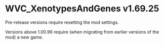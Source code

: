 # WVC_XenotypesAndGenes v1.69.25
 
Pre-release versions require resetting the mod settings.

Versions above 1.00.96 require (when migrating from earlier versions of the mod) a new game.